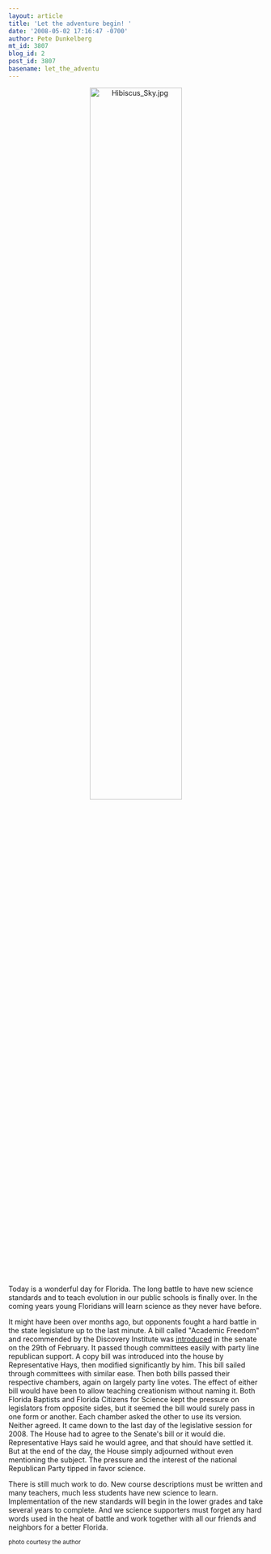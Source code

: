 ```yaml
---
layout: article
title: 'Let the adventure begin! '
date: '2008-05-02 17:16:47 -0700'
author: Pete Dunkelberg
mt_id: 3807
blog_id: 2
post_id: 3807
basename: let_the_adventu
---
```

<img src="http://pandasthumb.org/archives/2008/05/02/images/Hibiscus_Sky.jpg" alt="Hibiscus_Sky.jpg" width="60%" style="text-align: center; display: block; margin: 0 auto 20px;" class="mt-image-center" />

Today is a wonderful day for Florida.  The long battle to have new science standards and to teach evolution in our public schools is finally over. In the coming years young Floridians will learn science as they never have before. 

It might have been over months ago, but opponents fought a hard battle in the state legislature up to the last minute. A bill called "Academic Freedom" and recommended by the Discovery Institute was [introduced](http://www.flsenate.gov/session/index.cfm?BI_Mode=ViewBillInfo&amp;Mode=Bills&amp;SubMenu=1&amp;Year=2008&amp;billnum=2692) in the senate on the 29th of February. It passed though committees easily with party line republican support. A copy bill was introduced into the house by Representative Hays, then modified significantly by him.  This bill sailed through committees with similar ease. Then both bills passed their respective chambers, again on largely party line votes.   The effect of either bill would have been to allow teaching creationism without naming it. Both Florida Baptists and Florida Citizens for Science kept the pressure on legislators from opposite sides, but it seemed the bill would surely pass in one form or another. Each chamber asked the other to use its version. Neither agreed.  It came down to the last day of the legislative session for 2008.  The House had to agree to the Senate's bill or it would die. Representative Hays said he would agree, and that should have settled it. But at the end of the day, the House simply adjourned without even mentioning the subject. The pressure and the interest of the national Republican Party tipped in favor science.  

There is still much work to do. New course descriptions must be written and many teachers, much less students have new science to learn.  Implementation of the new standards will begin in the lower grades and take several years to complete.  And we science supporters must forget any hard words used in the heat of battle and work together with all our friends and neighbors for a better Florida. 

<small>photo courtesy the author</small>

